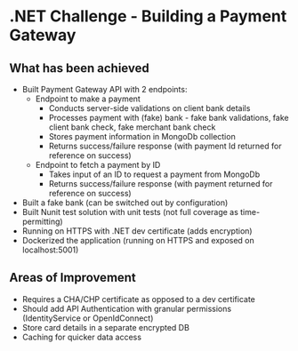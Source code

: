 # .NET Challenge - Building a Payment Gateway

## What has been achieved
* Built Payment Gateway API with 2 endpoints:
  * Endpoint to make a payment
    * Conducts server-side validations on client bank details
    * Processes payment with (fake) bank - fake bank validations, fake client bank check, fake merchant bank check
    * Stores payment information in MongoDb collection
    * Returns success/failure response (with payment Id returned for reference on success)
  * Endpoint to fetch a payment by ID
    * Takes input of an ID to request a payment from MongoDb
    * Returns success/failure response (with payment returned for reference on success)
* Built a fake bank (can be switched out by configuration)
* Built Nunit test solution with unit tests (not full coverage as time-permitting)
* Running on HTTPS with .NET dev certificate (adds encryption)
* Dockerized the application (running on HTTPS and exposed on localhost:5001)

## Areas of Improvement
* Requires a CHA/CHP certificate as opposed to a dev certificate
* Should add API Authentication with granular permissions (IdentityService or OpenIdConnect)
* Store card details in a separate encrypted DB
* Caching for quicker data access
